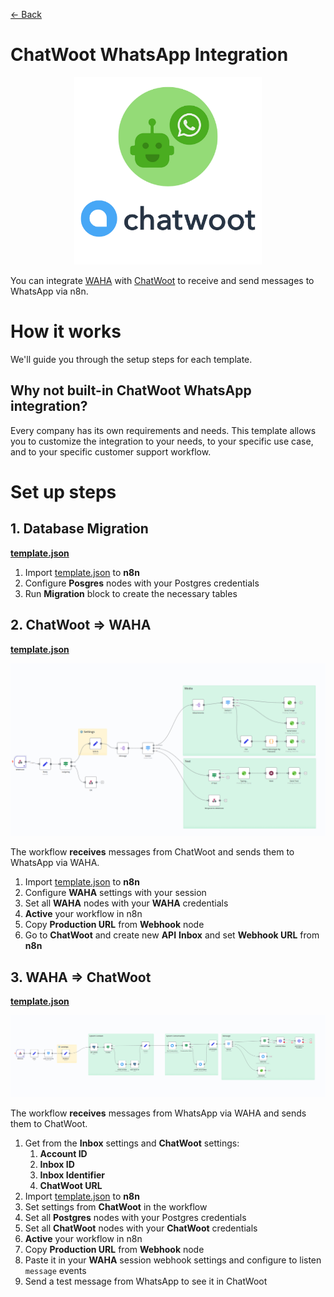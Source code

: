 [<- Back](/)

# ChatWoot WhatsApp Integration
<p align="center">
    <img 
        src="./waha-chatwoot.png"
        height=300
    />
</p>

You can integrate 
[WAHA](https://waha.devlike.pro)
with
[ChatWoot](https://www.chatwoot.com/)
to receive and send messages to WhatsApp via n8n.

# How it works
We'll guide you through the setup steps for each template.

## Why not built-in ChatWoot WhatsApp integration?
Every company has its own requirements and needs. 
This template allows you to customize the integration to your needs, 
to your specific use case, and to your specific customer support workflow.

# Set up steps

## 1. Database Migration
[**template.json**](./WhatsApp___ChatWoot__Database_Migrations.json)

1. Import [template.json](./WhatsApp___ChatWoot__Database_Migrations.json) to **n8n**
2. Configure **Posgres** nodes with your Postgres credentials
3. Run **Migration** block to create the necessary tables

## 2. ChatWoot => WAHA

[**template.json**](./WhatsApp___ChatWoot__ChatWoot____WAHA_Messages.json)

![](chatwoot-to-waha.png)

The workflow **receives** messages from ChatWoot and sends them to WhatsApp via WAHA.
1. Import [template.json](./WhatsApp___ChatWoot__ChatWoot____WAHA_Messages.json) to **n8n**
2. Configure **WAHA** settings with your session
3. Set all **WAHA** nodes with your **WAHA** credentials
4. **Active** your workflow in n8n
5. Copy **Production URL** from **Webhook** node
6. Go to **ChatWoot** and create new **API** **Inbox** and set **Webhook URL** from **n8n**

## 3. WAHA => ChatWoot

[**template.json**](./WhatsApp___ChatWoot__WAHA____ChatWoot_Messages.json)

![](waha-to-chatwoot.png)

The workflow **receives** messages from WhatsApp via WAHA and sends them to ChatWoot.
1. Get from the **Inbox** settings and **ChatWoot** settings:
   1. **Account ID**
   2. **Inbox ID**
   3. **Inbox Identifier**
   4. **ChatWoot URL**
2. Import [template.json](./WhatsApp___ChatWoot__WAHA____ChatWoot_Messages.json) to **n8n**
3. Set settings from **ChatWoot** in the workflow
4. Set all **Postgres** nodes with your Postgres credentials
5. Set all **ChatWoot** nodes with your **ChatWoot** credentials
6. **Active** your workflow in n8n
7. Copy **Production URL** from **Webhook** node
8. Paste it in your **WAHA** session webhook settings and configure to listen `message` events
9. Send a test message from WhatsApp to see it in ChatWoot


